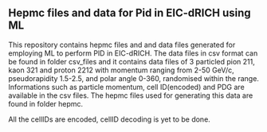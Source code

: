 ## Hepmc files and data for Pid in EIC-dRICH using ML
This repository contains hepmc files and and data files generated for employing ML to perform PID in EIC-dRICH. The data files in csv format can be found in folder csv_files and it contains data files of 3 particled pion 211, kaon 321 and proton 2212 with momentum ranging from 2-50 GeV/c, pseudorapidity 1.5-2.5, and polar angle 0-360, randomised within the range. Informations such as particle momentum, cell ID(encoded) and PDG are available in the csv files. The hepmc files used for generating this data are found in folder hepmc.

All the cellIDs are encoded, cellID decoding is yet to be done.  